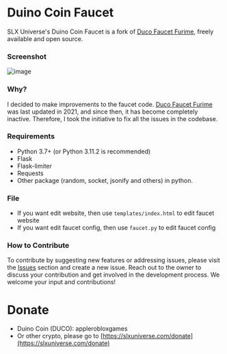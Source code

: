 # Duino Coin Faucet
SLX Universe's Duino Coin Faucet is a fork of [Duco Faucet Furime](https://codeberg.org/Furim/Duco_Faucet_Furime), freely available and open source.

### Screenshot
![image](https://github.com/SLXUniverse/DuinoCoinFaucet/assets/109912460/2f5b9294-36c5-4d33-9b18-eb20cc66652e)

### Why?
I decided to make improvements to the faucet code. [Duco Faucet Furime](https://codeberg.org/Furim/Duco_Faucet_Furime) was last updated in 2021, and since then, it has become completely inactive. Therefore, I took the initiative to fix all the issues in the codebase.

### Requirements
- Python 3.7+ (or Python 3.11.2 is recommended)
- Flask
- Flask-limiter
- Requests
- Other package (random, socket, jsonify and others) in python.

### File
- If you want edit website, then use ``templates/index.html`` to edit faucet website
- If you want edit faucet config, then use ``faucet.py`` to edit faucet config

### How to Contribute
To contribute by suggesting new features or addressing issues, please visit the [Issues](https://github.com/SLXUniverse/DuinoCoinFaucet/issues) section and create a new issue. Reach out to the owner to discuss your contribution and get involved in the development process. We welcome your input and contributions!

# Donate
- Duino Coin (DUCO): applerobloxgames
- Or other crypto, please go to [https://slxuniverse.com/donate](https://slxuniverse.com/donate)
